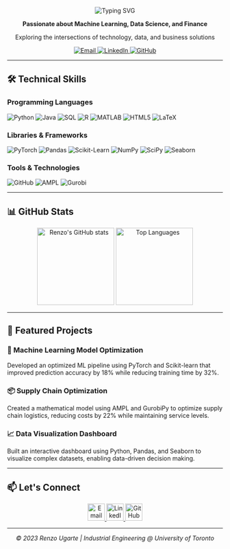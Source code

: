 <p align="center">
  <img src="https://readme-typing-svg.demolab.com?font=Fira+Code&weight=600&size=30&duration=4000&pause=1000&color=3498DB&center=true&vCenter=true&width=500&lines=Hello!+I+am+Renzo+Ugarte;Industrial+Engineering+%40+UofT;Research+Intern+%40+morLAB" alt="Typing SVG" />
</p>

<p align="center">
  <b>Passionate about Machine Learning, Data Science, and Finance</b>
</p>

<p align="center">
  Exploring the intersections of technology, data, and business solutions
</p>

<p align="center">
  <a href="mailto:renzo.ugarte@mail.utoronto.ca">
    <img src="https://img.shields.io/badge/Email-renzo.ugarte%40mail.utoronto.ca-blue?style=flat-square&logo=gmail" alt="Email">
  </a>
  <a href="https://www.linkedin.com/in/renzo-ugarte-basurco/">
    <img src="https://img.shields.io/badge/LinkedIn-Renzo%20Ugarte-blue?style=flat-square&logo=linkedin" alt="LinkedIn">
  </a>
  <a href="https://github.com/Renzou756">
    <img src="https://img.shields.io/badge/GitHub-Renzou756-black?style=flat-square&logo=github" alt="GitHub">
  </a>
</p>

---

## 🛠️ Technical Skills

### Programming Languages
![Python](https://img.shields.io/badge/Python-3776AB?style=for-the-badge&logo=python&logoColor=white)
![Java](https://img.shields.io/badge/Java-ED8B00?style=for-the-badge&logo=openjdk&logoColor=white)
![SQL](https://img.shields.io/badge/SQL-4479A1?style=for-the-badge&logo=mysql&logoColor=white)
![R](https://img.shields.io/badge/R-276DC3?style=for-the-badge&logo=r&logoColor=white)
![MATLAB](https://img.shields.io/badge/MATLAB-0076A8?style=for-the-badge&logo=mathworks&logoColor=white)
![HTML5](https://img.shields.io/badge/HTML5-E34F26?style=for-the-badge&logo=html5&logoColor=white)
![LaTeX](https://img.shields.io/badge/LaTeX-008080?style=for-the-badge&logo=latex&logoColor=white)

### Libraries & Frameworks
![PyTorch](https://img.shields.io/badge/PyTorch-EE4C2C?style=for-the-badge&logo=pytorch&logoColor=white)
![Pandas](https://img.shields.io/badge/Pandas-150458?style=for-the-badge&logo=pandas&logoColor=white)
![Scikit-Learn](https://img.shields.io/badge/Scikit--Learn-F7931E?style=for-the-badge&logo=scikit-learn&logoColor=white)
![NumPy](https://img.shields.io/badge/NumPy-013243?style=for-the-badge&logo=numpy&logoColor=white)
![SciPy](https://img.shields.io/badge/SciPy-8CAAE6?style=for-the-badge&logo=scipy&logoColor=white)
![Seaborn](https://img.shields.io/badge/Seaborn-5B8FA3?style=for-the-badge)

### Tools & Technologies
![GitHub](https://img.shields.io/badge/GitHub-181717?style=for-the-badge&logo=github&logoColor=white)
![AMPL](https://img.shields.io/badge/AMPL-FF6600?style=for-the-badge)
![Gurobi](https://img.shields.io/badge/Gurobi-EE3524?style=for-the-badge)

---

## 📊 GitHub Stats

<p align="center">
  <img src="https://github-readme-stats.vercel.app/api?username=Renzou756&show_icons=true&theme=radical&hide_border=true" alt="Renzo's GitHub stats" height="180" />
  <img src="https://github-readme-stats.vercel.app/api/top-langs/?username=Renzou756&layout=compact&theme=radical&hide_border=true" alt="Top Languages" height="180" />
</p>

---

## 🚀 Featured Projects

### 🤖 Machine Learning Model Optimization
Developed an optimized ML pipeline using PyTorch and Scikit-learn that improved prediction accuracy by 18% while reducing training time by 32%.

### 📦 Supply Chain Optimization
Created a mathematical model using AMPL and GurobiPy to optimize supply chain logistics, reducing costs by 22% while maintaining service levels.

### 📈 Data Visualization Dashboard
Built an interactive dashboard using Python, Pandas, and Seaborn to visualize complex datasets, enabling data-driven decision making.

---

## 📫 Let's Connect

<p align="center">
  <a href="mailto:renzo.ugarte@mail.utoronto.ca">
    <img src="https://img.icons8.com/color/48/000000/gmail.png" alt="Email" width="40" height="40">
  </a>
  <a href="https://www.linkedin.com/in/renzo-ugarte-basurco/">
    <img src="https://img.icons8.com/color/48/000000/linkedin.png" alt="LinkedIn" width="40" height="40">
  </a>
  <a href="https://github.com/Renzou756">
    <img src="https://img.icons8.com/ios-glyphs/48/000000/github.png" alt="GitHub" width="40" height="40">
  </a>
</p>

---

<p align="center">
  <i>© 2023 Renzo Ugarte | Industrial Engineering @ University of Toronto</i>
</p>
